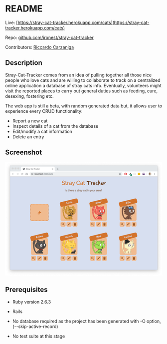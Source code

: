 # README

Live: [https://stray-cat-tracker.herokuapp.com/cats](https://stray-cat-tracker.herokuapp.com/cats)

Repo: [github.com/ironest/stray-cat-tracker](https://github.com/ironest/stray-cat-tracker)

Contributors: [Riccardo Carzaniga](https://github.com/ironest)

## Description

Stray-Cat-Tracker comes from an idea of pulling together all those nice people who love cats and are willing to collaborate to track on a centralized online application a database of stray cats info. Eventually, volunteers might visit the reported places to carry out general duties such as feeding, cure, desexing, fostering etc.

The web app is still a beta, with random generated data but, it allows user to experience every CRUD functionality:
 * Report a new cat
 * Inspect details of a cat from the database
 * Edit/modify a cat information
 * Delete an entry

## Screenshot

![Sample screen](./docs/sample-screen.png "Sample screen")


## Prerequisites

* Ruby version 2.6.3

* Rails

* No database required as the project has been generated with -O option, (--skip-active-record)

* No test suite at this stage
